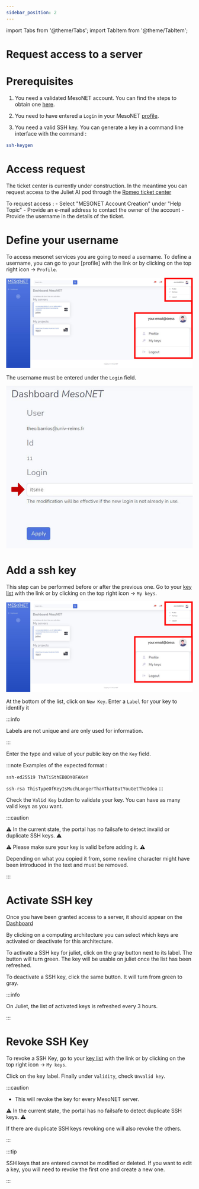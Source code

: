 ```yaml
---
sidebar_position: 2
---
```

import Tabs from '@theme/Tabs';
import TabItem from '@theme/TabItem';


# Request access to a server
# Prerequisites

1) You need a validated MesoNET account. You can find the steps to obtain one [here](https://www.mesonet.fr/documentation/user-documentation/connectToMesonet).

2) You need to have entered a `Login` in your MesoNET [profile](https://www.mesonet.fr/portal/profile).


3) You need a valid SSH key. You can generate a key in a command line interface with the command :
```sh 
ssh-keygen 
```
# Access request


<Tabs>
<TabItem value="juliet" label="Juliet AI server">

The ticket center is currently under construction. In the meantime you can request access to the Juliet AI pod through the [Romeo ticket center](https://romeo.univ-reims.fr/ticket/)


To request access :
    - Select "MESONET Account Creation" under "Help Topic"
    - Provide an e-mail address to contact the owner of the account
    - Provide the username in the details of the ticket.

</TabItem>
</Tabs> 

# Define your username

To access mesonet services you are going to need a username. To define a username, you can go to your [profile] with the link or by clicking on the top right icon -> `Profile`.

![The top right panel.](./assets/keys.png)

The username must be entered under the `Login` field.

![The profile panel](./assets/profile.jpg)

# Add a ssh key
This step can be performed before or after the previous one.
Go to your [key list](https://www.mesonet.fr/portal/mykeys) with the link or by clicking on the top right icon -> `My keys`.

![The top right panel.](./assets/keys.png)

At the bottom of the list, click on `New Key`.
Enter a `Label` for your key to identify it

:::info

Labels are not unique and are only used for information.

:::

Enter the type and value of your public key on the `Key` field.

:::note
Examples of the expected format : 

`ssh-ed25519 ThATiSthEB0DY0FAKeY`

`ssh-rsa ThisTypeOfKeyIsMuchLongerThanThatButYouGetTheIdea`
:::

Check the `Valid Key` button to validate your key. You can have as many valid keys as you want.


:::caution

⚠ In the current state, the portal has no failsafe to detect invalid or duplicate SSH keys. ⚠

⚠ Please make sure your key is valid before adding it. ⚠

Depending on what you copied it from, some newline character might have been introduced in the text and must be removed. 

:::

# Activate SSH key

Once you have been granted access to a server, it should appear on the [Dashboard](https://www.mesonet.fr/portal/dashboard)

By clicking on a computing architecture you can select which keys are activated or deactivate for this architecture.

To activate a SSH key for juliet, click on the gray button next to its label. The button will turn green. The key will be usable on juliet once the list has been refreshed.

To deactivate a SSH key, click the same button. It will turn from green to gray.

:::info
<Tabs>
<TabItem value="juliet" label="Juliet AI server">

On Juliet, the list of activated keys is refreshed every 3 hours.

</TabItem>
</Tabs> 
:::


# Revoke SSH Key

To revoke a SSH Key, go to your [key list](https://www.mesonet.fr/portal/mykeys) with the link
or by clicking on the top right icon -> `My keys`.

Click on the key label. Finally under `Validity`, check `Unvalid key`.

:::caution

- This will revoke the key for every MesoNET server.

⚠ In the current state, the portal has no failsafe to detect duplicate SSH keys. ⚠

If there are duplicate SSH keys revoking one will also revoke the others.

:::

:::tip

SSH keys that are entered cannot be modified or deleted. If you want to edit a key, you will need to revoke the first one and create a new one.

:::

